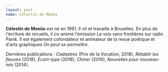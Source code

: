 ```yaml
---
layout: post
name: Célestin de Méeûs
---
```

**Célestin de Meeûs** est né en 1991. Il vit et travaille à Bruxelles. En plus de l'écriture de recueils, il co-anime l'émission La voix sans frontières sur radio Panik. Il est également cofondateur et animateur de la revue poétique et d'arts graphiques *On peut se permettre*.

 

Dernières publications : *Cadastres* (Prix de la Vocation, 2018), *Rétablir les fleuves* (2018), *Écart-type* (2018), *Chiner* (2016), *Nouvelles pour nouveau-nés* (2014).